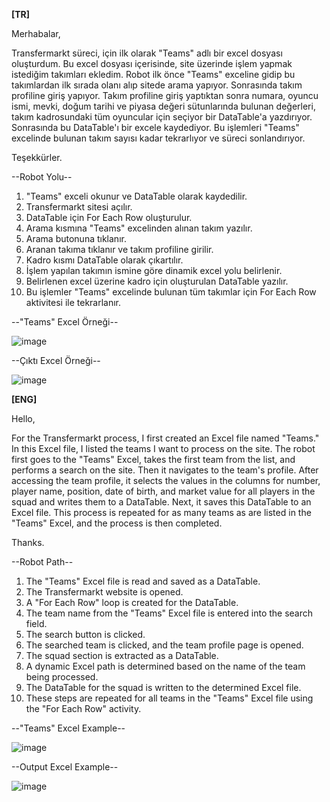 **[TR]**

Merhabalar,

Transfermarkt süreci, için ilk olarak "Teams" adlı bir excel dosyası oluşturdum. Bu excel dosyası içerisinde, site üzerinde işlem yapmak istediğim takımları ekledim.
Robot ilk önce "Teams" exceline gidip bu takımlardan ilk sırada olanı alıp sitede arama yapıyor. Sonrasında takım profiline giriş yapıyor.
Takım profiline giriş yaptıktan sonra numara, oyuncu ismi, mevki, doğum tarihi ve piyasa değeri sütunlarında bulunan değerleri, takım kadrosundaki tüm oyuncular için seçiyor bir DataTable'a yazdırıyor.
Sonrasında bu DataTable'ı bir excele kaydediyor. Bu işlemleri "Teams" excelinde bulunan takım sayısı kadar tekrarlıyor ve süreci sonlandırıyor.

Teşekkürler.

--Robot Yolu--

1. "Teams" exceli okunur ve DataTable olarak kaydedilir.
2. Transfermarkt sitesi açılır.
3. DataTable için For Each Row oluşturulur.
4. Arama kısmına "Teams" excelinden alınan takım yazılır.
5. Arama butonuna tıklanır.
6. Aranan takıma tıklanır ve takım profiline girilir.
7. Kadro kısmı DataTable olarak çıkartılır.
8. İşlem yapılan takımın ismine göre dinamik excel yolu belirlenir.
9. Belirlenen excel üzerine kadro için oluşturulan DataTable yazılır.
10. Bu işlemler "Teams" excelinde bulunan tüm takımlar için For Each Row aktivitesi ile tekrarlanır.

--"Teams" Excel Örneği--

![image](https://github.com/user-attachments/assets/a96ff41b-efa9-4765-8da3-9ebd4ca384a5)

--Çıktı Excel Örneği--

![image](https://github.com/user-attachments/assets/ceb7c3e2-d2c9-4202-872a-c56669522e44)

**[ENG]**

Hello,

For the Transfermarkt process, I first created an Excel file named "Teams." In this Excel file, I listed the teams I want to process on the site.
The robot first goes to the "Teams" Excel, takes the first team from the list, and performs a search on the site. Then it navigates to the team's profile.
After accessing the team profile, it selects the values in the columns for number, player name, position, date of birth, and market value for all players in the squad and writes them to a DataTable.
Next, it saves this DataTable to an Excel file. This process is repeated for as many teams as are listed in the "Teams" Excel, and the process is then completed.

Thanks.

--Robot Path--

1. The "Teams" Excel file is read and saved as a DataTable.
2. The Transfermarkt website is opened.
3. A "For Each Row" loop is created for the DataTable.
4. The team name from the "Teams" Excel file is entered into the search field.
5. The search button is clicked.
6. The searched team is clicked, and the team profile page is opened.
7. The squad section is extracted as a DataTable.
8. A dynamic Excel path is determined based on the name of the team being processed.
9. The DataTable for the squad is written to the determined Excel file.
10. These steps are repeated for all teams in the "Teams" Excel file using the "For Each Row" activity.

--"Teams" Excel Example--

![image](https://github.com/user-attachments/assets/a96ff41b-efa9-4765-8da3-9ebd4ca384a5)

--Output Excel Example--

![image](https://github.com/user-attachments/assets/ceb7c3e2-d2c9-4202-872a-c56669522e44)
